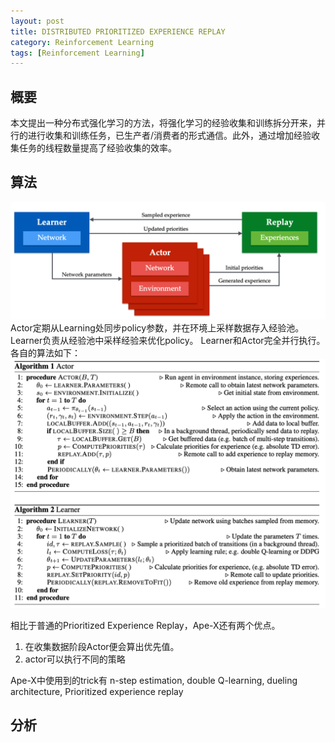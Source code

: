 ```yaml
---
layout: post
title: DISTRIBUTED PRIORITIZED EXPERIENCE REPLAY
category: Reinforcement Learning
tags: [Reinforcement Learning]
---
```


## 概要
本文提出一种分布式强化学习的方法，将强化学习的经验收集和训练拆分开来，并行的进行收集和训练任务，已生产者/消费者的形式通信。此外，通过增加经验收集任务的线程数量提高了经验收集的效率。

## 算法

![Distributed Training illustration](https://raw.githubusercontent.com/lanpartis/DocsPics/master/images_for_docs/%E6%88%AA%E5%B1%8F2020-09-02%20%E4%B8%8B%E5%8D%885.28.44.png)
Actor定期从Learning处同步policy参数，并在环境上采样数据存入经验池。
Learner负责从经验池中采样经验来优化policy。
Learner和Actor完全并行执行。各自的算法如下：
![Algorithms](https://raw.githubusercontent.com/lanpartis/DocsPics/master/images_for_docs/%E6%88%AA%E5%B1%8F2020-09-02%20%E4%B8%8B%E5%8D%885.28.53.png)

相比于普通的Prioritized Experience Replay，Ape-X还有两个优点。

1. 在收集数据阶段Actor便会算出优先值。
2. actor可以执行不同的策略

Ape-X中使用到的trick有 n-step estimation, double Q-learning, dueling architecture, Prioritized experience replay

## 分析
